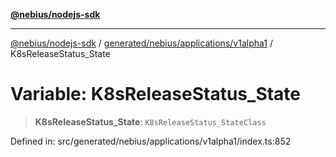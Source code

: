 [**@nebius/nodejs-sdk**](../../../../../README.md)

***

[@nebius/nodejs-sdk](../../../../../README.md) / [generated/nebius/applications/v1alpha1](../README.md) / K8sReleaseStatus\_State

# Variable: K8sReleaseStatus\_State

> **K8sReleaseStatus\_State**: `K8sReleaseStatus_StateClass`

Defined in: src/generated/nebius/applications/v1alpha1/index.ts:852
